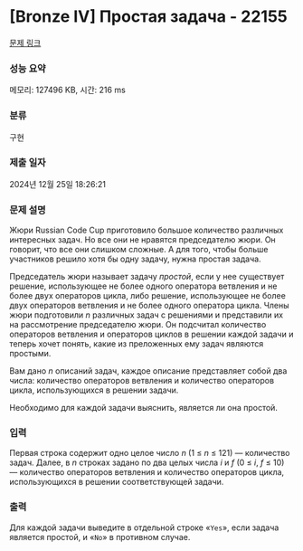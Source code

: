 # [Bronze IV] Простая задача - 22155 

[문제 링크](https://www.acmicpc.net/problem/22155) 

### 성능 요약

메모리: 127496 KB, 시간: 216 ms

### 분류

구현

### 제출 일자

2024년 12월 25일 18:26:21

### 문제 설명

<p style="user-select: auto !important;">Жюри Russian Code Cup приготовило большое количество различных интересных задач. Но все они не нравятся председателю жюри. Он говорит, что все они слишком сложные. А для того, чтобы больше участников решило хотя бы одну задачу, нужна простая задача.</p>

<p style="user-select: auto !important;">Председатель жюри называет задачу <i style="user-select: auto !important;">простой</i>, если у нее существует решение, использующее не более одного оператора ветвления и не более двух операторов цикла, либо решение, использующее не более двух операторов ветвления и не более одного оператора цикла. Члены жюри подготовили <i style="user-select: auto !important;">n</i> различных задач с решениями и представили их на рассмотрение председателю жюри. Он подсчитал количество операторов ветвления и операторов циклов в решении каждой задачи и теперь хочет понять, какие из преложенных ему задач являются простыми.</p>

<p style="user-select: auto !important;">Вам дано <i style="user-select: auto !important;">n</i> описаний задач, каждое описание представляет собой два числа: количество операторов ветвления и количество операторов цикла, использующихся в решении задачи.</p>

<p style="user-select: auto !important;">Необходимо для каждой задачи выяснить, является ли она простой.</p>

### 입력 

 <p style="user-select: auto !important;">Первая строка содержит одно целое число <i style="user-select: auto !important;">n</i> (1 ≤ <i style="user-select: auto !important;">n</i> ≤ 121) — количество задач. Далее, в <i style="user-select: auto !important;">n</i> строках задано по два целых числа <i style="user-select: auto !important;">i</i> и <i style="user-select: auto !important;">f</i> (0 ≤ <i style="user-select: auto !important;">i</i>, <i style="user-select: auto !important;">f</i> ≤ 10) — количество операторов ветвления и количество операторов цикла, использующихся в решении соответствующей задачи.</p>

### 출력 

 <p style="user-select: auto !important;">Для каждой задачи выведите в отдельной строке «<code style="user-select: auto !important;">Yes</code>», если задача является простой, и «<code style="user-select: auto !important;">No</code>» в противном случае.</p>

